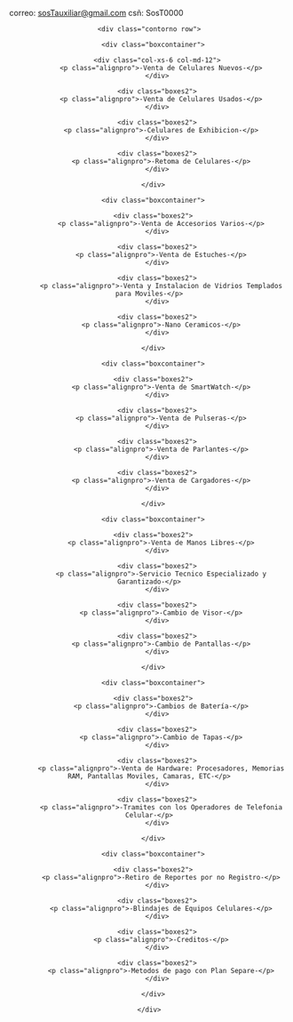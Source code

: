 correo: sosTauxiliar@gmail.com
csñ: SosT0000

<div align="center" class="container">

    <div class="contorno row">

      <div class="boxcontainer">

        <div class="col-xs-6 col-md-12">
          <p class="alignpro">-Venta de Celulares Nuevos-</p>
        </div>
  
        <div class="boxes2">
          <p class="alignpro">-Venta de Celulares Usados-</p>
        </div>
  
        <div class="boxes2">
          <p class="alignpro">-Celulares de Exhibicion-</p>
        </div>
  
        <div class="boxes2">
          <p class="alignpro">-Retoma de Celulares-</p>
        </div>
  
      </div>
  
      <div class="boxcontainer">

        <div class="boxes2">  
          <p class="alignpro">-Venta de Accesorios Varios-</p>
        </div>
  
        <div class="boxes2">
          <p class="alignpro">-Venta de Estuches-</p>
        </div>
  
        <div class="boxes2">
          <p class="alignpro">-Venta y Instalacion de Vidrios Templados para Moviles-</p>
        </div>
  
        <div class="boxes2">
          <p class="alignpro">-Nano Ceramicos-</p>
        </div>
  
      </div>

      <div class="boxcontainer">

        <div class="boxes2">  
          <p class="alignpro">-Venta de SmartWatch-</p>
        </div>
  
        <div class="boxes2">
          <p class="alignpro">-Venta de Pulseras-</p>
        </div>
  
        <div class="boxes2">
          <p class="alignpro">-Venta de Parlantes-</p>
        </div>
  
        <div class="boxes2">
          <p class="alignpro">-Venta de Cargadores-</p>
        </div>
  
      </div>

      <div class="boxcontainer">

        <div class="boxes2">  
          <p class="alignpro">-Venta de Manos Libres-</p>
        </div>
  
        <div class="boxes2">
          <p class="alignpro">-Servicio Tecnico Especializado y Garantizado-</p>
        </div>
  
        <div class="boxes2">
          <p class="alignpro">-Cambio de Visor-</p>
        </div>
  
        <div class="boxes2">
          <p class="alignpro">-Cambio de Pantallas-</p>
        </div>
  
      </div>

      <div class="boxcontainer">

        <div class="boxes2">  
          <p class="alignpro">-Cambios de Batería-</p>
        </div>
  
        <div class="boxes2">
          <p class="alignpro">-Cambio de Tapas-</p>
        </div>
  
        <div class="boxes2">
          <p class="alignpro">-Venta de Hardware: Procesadores, Memorias RAM, Pantallas Moviles, Camaras, ETC-</p>
        </div>
  
        <div class="boxes2">
          <p class="alignpro">-Tramites con los Operadores de Telefonia Celular-</p>
        </div>
  
      </div>

      <div class="boxcontainer">

        <div class="boxes2">  
          <p class="alignpro">-Retiro de Reportes por no Registro-</p>
        </div>
  
        <div class="boxes2">
          <p class="alignpro">-Blindajes de Equipos Celulares-</p>
        </div>
  
        <div class="boxes2">
          <p class="alignpro">-Creditos-</p>
        </div>
  
        <div class="boxes2">
          <p class="alignpro">-Metodos de pago con Plan Separe-</p>
        </div>

      </div>

    </div>

  </div>